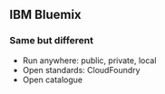 ## IBM Bluemix
###  Same but different

- Run anywhere: public, private, local
- Open standards: CloudFoundry
- Open catalogue
